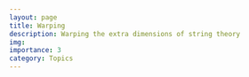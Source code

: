 ```yaml
---
layout: page
title: Warping
description: Warping the extra dimensions of string theory
img: 
importance: 3
category: Topics
---
```


